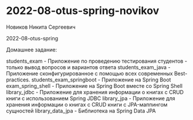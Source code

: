 # 2022-08-otus-spring-novikov
Новиков Никита Сергеевич

2022-08-otus-spring

Домашнее задание:

students_exam - Приложение по проведению тестирования студентов - только вывод вопросов и вариантов ответа
students_exam_java - Приложение сконфигурированное с помощью всех современных Best-practices.
students_exam_springboot - Приложение на Spring Boot
exam_spring_shell - Приложение на Spring Boot вместе со Spring Shell
library_jdbc - Приложение для хранения информации о книгах с CRUD книги с использованием Spring JDBC
library_jpa - Приложение для хранения информации о книгах с CRUD книги с JPA-маппингом сущностей
library_data_jpa - Библиотека на Spring Data JPA